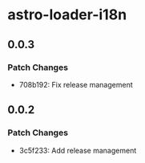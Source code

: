 # astro-loader-i18n

## 0.0.3

### Patch Changes

- 708b192: Fix release management

## 0.0.2

### Patch Changes

- 3c5f233: Add release management

